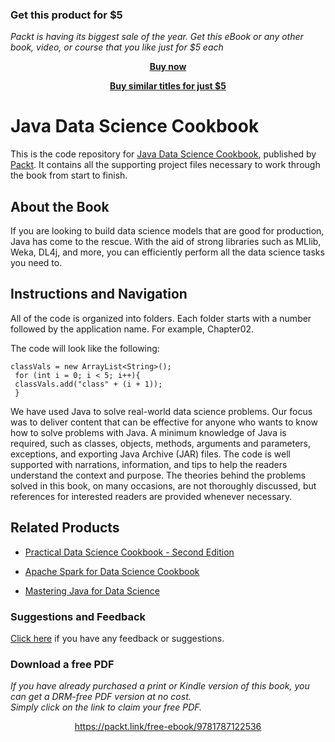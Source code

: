 
### Get this product for $5

<i>Packt is having its biggest sale of the year. Get this eBook or any other book, video, or course that you like just for $5 each</i>


<b><p align='center'>[Buy now](https://packt.link/9781787122536)</p></b>


<b><p align='center'>[Buy similar titles for just $5](https://subscription.packtpub.com/search)</p></b>


# Java Data Science Cookbook
This is the code repository for [Java Data Science Cookbook](https://www.packtpub.com/big-data-and-business-intelligence/java-data-science-cookbook?utm_source=github&utm_medium=repository&utm_campaign=9781787122536), published by [Packt](https://www.packtpub.com/?utm_source=github). It contains all the supporting project files necessary to work through the book from start to finish.
## About the Book
If you are looking to build data science models that are good for production, Java has come to the rescue. With the aid of strong libraries such as MLlib, Weka, DL4j, and more, you can efficiently perform all the data science tasks you need to.
## Instructions and Navigation
All of the code is organized into folders. Each folder starts with a number followed by the application name. For example, Chapter02.



The code will look like the following:
```
classVals = new ArrayList<String>();
 for (int i = 0; i < 5; i++){
 classVals.add("class" + (i + 1));
 }
```

We have used Java to solve real-world data science problems. Our focus was to deliver content that can be effective for anyone who wants to know how to solve problems with Java. A minimum knowledge of Java is required, such as classes, objects, methods, arguments and parameters, exceptions, and exporting Java Archive (JAR) files. The code is well supported with narrations, information, and tips to help the readers understand the
context and purpose. The theories behind the problems solved in this book, on many occasions, are not thoroughly discussed, but references for interested readers are provided whenever necessary.

## Related Products
* [Practical Data Science Cookbook - Second Edition](https://www.packtpub.com/big-data-and-business-intelligence/practical-data-science-cookbook-second-edition?utm_source=github&utm_medium=repository&utm_campaign=9781787129627)

* [Apache Spark for Data Science Cookbook](https://www.packtpub.com/big-data-and-business-intelligence/apache-spark-data-science-cookbook?utm_source=github&utm_medium=repository&utm_campaign=9781785880100)

* [Mastering Java for Data Science](https://www.packtpub.com/big-data-and-business-intelligence/mastering-java-data-science?utm_source=github&utm_medium=repository&utm_campaign=9781782174271)

### Suggestions and Feedback
[Click here](https://docs.google.com/forms/d/e/1FAIpQLSe5qwunkGf6PUvzPirPDtuy1Du5Rlzew23UBp2S-P3wB-GcwQ/viewform) if you have any feedback or suggestions.
### Download a free PDF

 <i>If you have already purchased a print or Kindle version of this book, you can get a DRM-free PDF version at no cost.<br>Simply click on the link to claim your free PDF.</i>
<p align="center"> <a href="https://packt.link/free-ebook/9781787122536">https://packt.link/free-ebook/9781787122536 </a> </p>